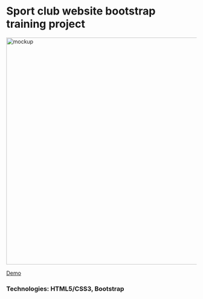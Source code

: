 # Sport club website bootstrap training project

<img src="https://cdn.glitch.global/b796fac7-8be1-47ea-bf80-36d588d7054b/mock3.png?v=1706743588985" alt="mockup" width="600px">

[Demo](https://bootstrap-project-1-darla.glitch.me)

<h3>Technologies: HTML5/CSS3, Bootstrap</h3>